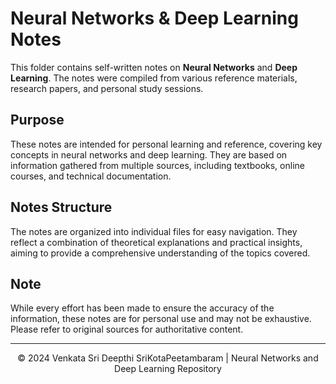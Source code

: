 # Neural Networks & Deep Learning Notes

This folder contains self-written notes on **Neural Networks** and **Deep Learning**. The notes were compiled from various reference materials, research papers, and personal study sessions.

## Purpose

These notes are intended for personal learning and reference, covering key concepts in neural networks and deep learning. They are based on information gathered from multiple sources, including textbooks, online courses, and technical documentation.

## Notes Structure

The notes are organized into individual files for easy navigation. They reflect a combination of theoretical explanations and practical insights, aiming to provide a comprehensive understanding of the topics covered.

## Note

While every effort has been made to ensure the accuracy of the information, these notes are for personal use and may not be exhaustive. Please refer to original sources for authoritative content.

-----
<p align="center">&copy; 2024 Venkata Sri Deepthi SriKotaPeetambaram | Neural Networks and Deep Learning Repository</p>



